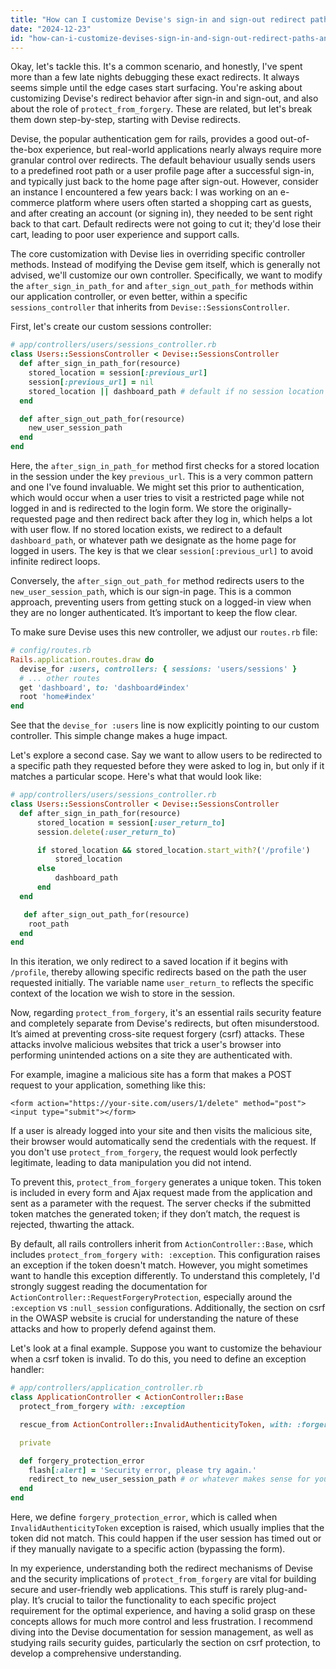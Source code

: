 ```yaml
---
title: "How can I customize Devise's sign-in and sign-out redirect paths, and what purpose does `protect_from_forgery` serve?"
date: "2024-12-23"
id: "how-can-i-customize-devises-sign-in-and-sign-out-redirect-paths-and-what-purpose-does-protectfromforgery-serve"
---
```


Okay, let's tackle this. It's a common scenario, and honestly, I've spent more than a few late nights debugging these exact redirects. It always seems simple until the edge cases start surfacing. You're asking about customizing Devise's redirect behavior after sign-in and sign-out, and also about the role of `protect_from_forgery`. These are related, but let's break them down step-by-step, starting with Devise redirects.

Devise, the popular authentication gem for rails, provides a good out-of-the-box experience, but real-world applications nearly always require more granular control over redirects. The default behaviour usually sends users to a predefined root path or a user profile page after a successful sign-in, and typically just back to the home page after sign-out. However, consider an instance I encountered a few years back: I was working on an e-commerce platform where users often started a shopping cart as guests, and after creating an account (or signing in), they needed to be sent right back to that cart. Default redirects were not going to cut it; they'd lose their cart, leading to poor user experience and support calls.

The core customization with Devise lies in overriding specific controller methods. Instead of modifying the Devise gem itself, which is generally not advised, we'll customize our own controller. Specifically, we want to modify the `after_sign_in_path_for` and `after_sign_out_path_for` methods within our application controller, or even better, within a specific `sessions_controller` that inherits from `Devise::SessionsController`.

First, let's create our custom sessions controller:

```ruby
# app/controllers/users/sessions_controller.rb
class Users::SessionsController < Devise::SessionsController
  def after_sign_in_path_for(resource)
    stored_location = session[:previous_url]
    session[:previous_url] = nil
    stored_location || dashboard_path # default if no session location
  end

  def after_sign_out_path_for(resource)
    new_user_session_path
  end
end
```

Here, the `after_sign_in_path_for` method first checks for a stored location in the session under the key `previous_url`. This is a very common pattern and one I've found invaluable. We might set this prior to authentication, which would occur when a user tries to visit a restricted page while not logged in and is redirected to the login form. We store the originally-requested page and then redirect back after they log in, which helps a lot with user flow. If no stored location exists, we redirect to a default `dashboard_path`, or whatever path we designate as the home page for logged in users. The key is that we clear `session[:previous_url]` to avoid infinite redirect loops.

Conversely, the `after_sign_out_path_for` method redirects users to the `new_user_session_path`, which is our sign-in page. This is a common approach, preventing users from getting stuck on a logged-in view when they are no longer authenticated. It’s important to keep the flow clear.

To make sure Devise uses this new controller, we adjust our `routes.rb` file:

```ruby
# config/routes.rb
Rails.application.routes.draw do
  devise_for :users, controllers: { sessions: 'users/sessions' }
  # ... other routes
  get 'dashboard', to: 'dashboard#index'
  root 'home#index'
end
```

See that the `devise_for :users` line is now explicitly pointing to our custom controller. This simple change makes a huge impact.

Let's explore a second case. Say we want to allow users to be redirected to a specific path they requested before they were asked to log in, but only if it matches a particular scope. Here's what that would look like:

```ruby
# app/controllers/users/sessions_controller.rb
class Users::SessionsController < Devise::SessionsController
  def after_sign_in_path_for(resource)
      stored_location = session[:user_return_to]
      session.delete(:user_return_to)

      if stored_location && stored_location.start_with?('/profile')
          stored_location
      else
          dashboard_path
      end
  end

   def after_sign_out_path_for(resource)
    root_path
  end
end
```
In this iteration, we only redirect to a saved location if it begins with `/profile`, thereby allowing specific redirects based on the path the user requested initially. The variable name `user_return_to` reflects the specific context of the location we wish to store in the session.

Now, regarding `protect_from_forgery`, it's an essential rails security feature and completely separate from Devise's redirects, but often misunderstood. It’s aimed at preventing cross-site request forgery (csrf) attacks. These attacks involve malicious websites that trick a user's browser into performing unintended actions on a site they are authenticated with.

For example, imagine a malicious site has a form that makes a POST request to your application, something like this:

`<form action="https://your-site.com/users/1/delete" method="post"><input type="submit"></form>`

If a user is already logged into your site and then visits the malicious site, their browser would automatically send the credentials with the request. If you don't use `protect_from_forgery`, the request would look perfectly legitimate, leading to data manipulation you did not intend.

To prevent this, `protect_from_forgery` generates a unique token. This token is included in every form and Ajax request made from the application and sent as a parameter with the request. The server checks if the submitted token matches the generated token; if they don’t match, the request is rejected, thwarting the attack.

By default, all rails controllers inherit from `ActionController::Base`, which includes `protect_from_forgery with: :exception`. This configuration raises an exception if the token doesn't match. However, you might sometimes want to handle this exception differently. To understand this completely, I'd strongly suggest reading the documentation for `ActionController::RequestForgeryProtection`, especially around the `:exception` vs `:null_session` configurations. Additionally, the section on csrf in the OWASP website is crucial for understanding the nature of these attacks and how to properly defend against them.

Let's look at a final example. Suppose you want to customize the behaviour when a csrf token is invalid. To do this, you need to define an exception handler:

```ruby
# app/controllers/application_controller.rb
class ApplicationController < ActionController::Base
  protect_from_forgery with: :exception

  rescue_from ActionController::InvalidAuthenticityToken, with: :forgery_protection_error

  private

  def forgery_protection_error
    flash[:alert] = 'Security error, please try again.'
    redirect_to new_user_session_path # or whatever makes sense for you
  end
end
```

Here, we define `forgery_protection_error`, which is called when `InvalidAuthenticityToken` exception is raised, which usually implies that the token did not match. This could happen if the user session has timed out or if they manually navigate to a specific action (bypassing the form).

In my experience, understanding both the redirect mechanisms of Devise and the security implications of `protect_from_forgery` are vital for building secure and user-friendly web applications. This stuff is rarely plug-and-play. It’s crucial to tailor the functionality to each specific project requirement for the optimal experience, and having a solid grasp on these concepts allows for much more control and less frustration. I recommend diving into the Devise documentation for session management, as well as studying rails security guides, particularly the section on csrf protection, to develop a comprehensive understanding.

